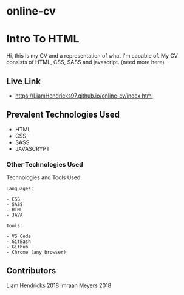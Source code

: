# online-cv
# Intro To HTML

Hi, this is my CV and a representation of what I'm capable of. My CV consists of HTML, CSS, SASS and javascript. (need more here) 

## Live Link
- https://LiamHendricks97.github.io/online-cv/index.html

## Prevalent Technologies Used

 - HTML
 - CSS
 - SASS
 - JAVASCRYPT
 

### Other Technologies Used

Technologies and Tools Used:

```
Languages:

- CSS
- SASS
- HTML
- JAVA

```
```
Tools:

- VS Code
- GitBash
- Github
- Chrome (any browser)

```

## Contributors

Liam Hendricks 2018
Imraan Meyers 2018
